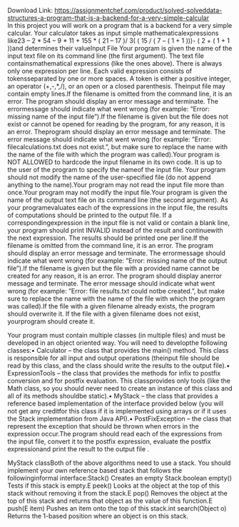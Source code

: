 Download Link: https://assignmentchef.com/product/solved-solveddata-structures-a-program-that-is-a-backend-for-a-very-simple-calcular
<br>
In this project you will work on a program that is a backend for a very simple calcular. Your calculator takes as input simple mathematicalexpressions like23 – 2 * 54 – 9 * 11 + 155 * ( 21 – 17 )/ 3( ( 15 / ( 7 – ( 1 + 1 )))- ( 2 + ( 1 + 1 ))and determines their valueInput File Your program is given the name of the input text file on its command line (the first argument). The text file containsmathematical expressions (like the ones above). There is always only one expression per line. Each valid expression consists of tokensseparated by one or more spaces. A token is either a positive integer, an operator (+,-,*,/), or an open or a closed parenthesis. Theinput file may contain empty lines.If the filename is omitted from the command line, it is an error. The program should display an error message and terminate. The errormessage should indicate what went wrong (for example: ”Error: missing name of the input file”).If the filename is given but the file does not exist or cannot be opened for reading by the program, for any reason, it is an error. Theprogram should display an error message and terminate. The error message should indicate what went wrong (for example: ”Error: filecalculations.txt does not exist.”, but make sure to replace the name with the name of the file with which the program was called).Your program is NOT ALLOWED to hardcode the input filename in its own code. It is up to the user of the program to specify the nameof the input file. Your program should not modify the name of the user-specified file (do not append anything to the name).Your program may not read the input file more than once.Your program may not modify the input file.Your program is given the name of the output text file on its command line (the second argument). As your programevaluates each of the expressions in the input file, the results of computations should be printed to the output file. If a correspondingexpression in the input file is not valid or contain a blank line, your program should print INVALID instead of the result and continuewith the next expression. The results should be printed one per line.If the filename is omitted from the command line, it is an error. The program should display an error message and terminate. The errormessage should indicate what went wrong (for example: ”Error: missing name of the output file”).If the filename is given but the file with a provided name cannot be created for any reason, it is an error. The program should display anerror message and terminate. The error message should indicate what went wrong (for example: ”Error: file results.txt could notbe created.”, but make sure to replace the name with the name of the file with which the program was called).If the file with a given filename already exists, the program should overwrite it. If the file with a given filename does not exist, yourprogram should create it.

Your program must contain multiple classes (in multiple files) and must be developed in an object oriented way. You will need to developthe following classes:• Calculator – the class that provides the main() method. This class is responsible for all input and output operations (theinput file should be read by this class, and the class should write the results to the output file).• ExpressionTools – the class that provides the methods for infix to postfix conversion and for postfix evaluation. This classprovides only tools (like the Math class, so you should never need to create an instance of this class and all of its methods shouldbe static).• MyStack – the class that provides a reference based implementation of the interface provided below (you will not get any creditfor this class if it is implemented using arrays or if it uses the Stack implementation from Java API).• PostFixException – the class that represent the exception that should be thrown when errors in the expression occur.The program should read each of the expressions from the input file, convert it to the postfix expression, evaluate the postfix expressionand print the result to the output file .

MyStack classBoth of the above algorithms need to use a stack. You should implement your own reference based stack that follows the followinginformal interface:Stack() Creates an empty Stack.boolean empty() Tests if this stack is empty.E peek() Looks at the object at the top of this stack without removing it from the stack.E pop() Removes the object at the top of this stack and returns that object as the value of this function.E push(E item) Pushes an item onto the top of this stack.int search(Object o) Returns the 1-based position where an object is on this stack.